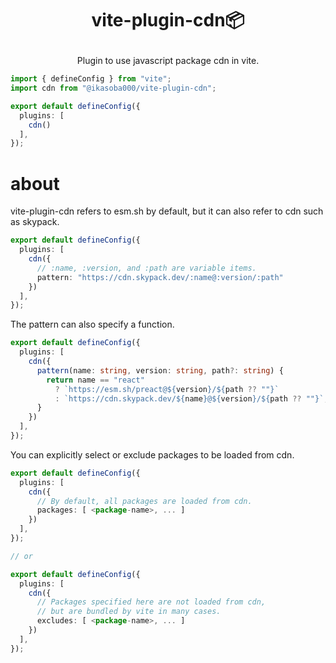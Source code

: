 <h1>
<p align="center">vite-plugin-cdn📦</p>
</h1>

<p align="center">Plugin to use javascript package cdn in vite.</p>

```ts
import { defineConfig } from "vite";
import cdn from "@ikasoba000/vite-plugin-cdn";

export default defineConfig({
  plugins: [
    cdn()
  ],
});
```

# about

vite-plugin-cdn refers to esm.sh by default, but it can also refer to cdn such as skypack.

```ts
export default defineConfig({
  plugins: [
    cdn({
      // :name, :version, and :path are variable items.
      pattern: "https://cdn.skypack.dev/:name@:version/:path"
    })
  ],
});
```

The pattern can also specify a function.

```ts
export default defineConfig({
  plugins: [
    cdn({
      pattern(name: string, version: string, path?: string) {
        return name == "react"
          ? `https://esm.sh/preact@${version}/${path ?? ""}`
          : `https://cdn.skypack.dev/${name}@${version}/${path ?? ""}`;
      }
    })
  ],
});
```

You can explicitly select or exclude packages to be loaded from cdn.

```ts
export default defineConfig({
  plugins: [
    cdn({
      // By default, all packages are loaded from cdn.
      packages: [ <package-name>, ... ]
    })
  ],
});

// or

export default defineConfig({
  plugins: [
    cdn({
      // Packages specified here are not loaded from cdn,
      // but are bundled by vite in many cases.
      excludes: [ <package-name>, ... ]
    })
  ],
});
```
